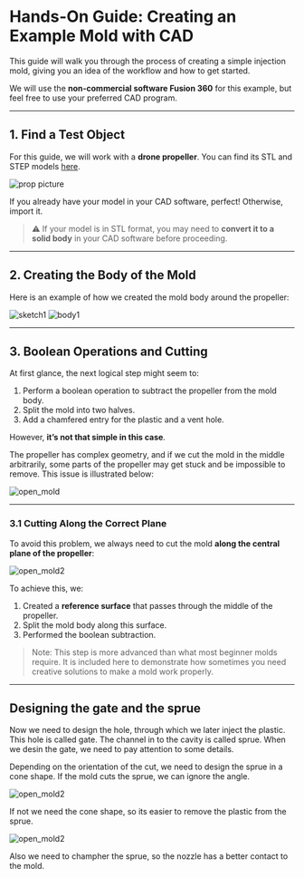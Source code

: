 # Hands-On Guide: Creating an Example Mold with CAD

This guide will walk you through the process of creating a simple injection mold, giving you an idea of the workflow and how to get started.

We will use the **non-commercial software Fusion 360** for this example, but feel free to use your preferred CAD program.

---

## 1. Find a Test Object

For this guide, we will work with a **drone propeller**. You can find its STL and STEP models [here](Mold%20Examples/Prop%20Mold).

![prop picture](Pictures/prop.png)

If you already have your model in your CAD software, perfect! Otherwise, import it.

> ⚠️ If your model is in STL format, you may need to **convert it to a solid body** in your CAD software before proceeding.

---

## 2. Creating the Body of the Mold

Here is an example of how we created the mold body around the propeller:

![sketch1](Pictures/sketch1.png)
![body1](Pictures/body1.png)

---

## 3. Boolean Operations and Cutting

At first glance, the next logical step might seem to:

1. Perform a boolean operation to subtract the propeller from the mold body.
2. Split the mold into two halves.
3. Add a chamfered entry for the plastic and a vent hole.

However, **it’s not that simple in this case**.

The propeller has complex geometry, and if we cut the mold in the middle arbitrarily, some parts of the propeller may get stuck and be impossible to remove. This issue is illustrated below:

![open\_mold](Pictures/open_mold.png)

---

### 3.1 Cutting Along the Correct Plane

To avoid this problem, we always need to cut the mold **along the central plane of the propeller**:

![open\_mold2](Pictures/open_mold2.png)

To achieve this, we:

1. Created a **reference surface** that passes through the middle of the propeller.
2. Split the mold body along this surface.
3. Performed the boolean subtraction.

> Note: This step is more advanced than what most beginner molds require. It is included here to demonstrate how sometimes you need creative solutions to make a mold work properly.

---

## Designing the gate and the sprue
Now we need to design the hole, through which we later inject the plastic. This hole is called gate. The channel in to the cavity is called sprue. 
When we desin the gate, we need to pay attention to some details. 

Depending on the orientation of the cut, we need to design the sprue in a cone shape. If the mold cuts the sprue, we can ignore the angle.

![open\_mold2](Pictures/Injection_hole_straight.png)

If not we need the cone shape, so its easier to remove the plastic from the sprue.

![open\_mold2](Pictures/Angled_hole.png)

Also we need to champher the sprue, so the nozzle has a better contact to the mold.


